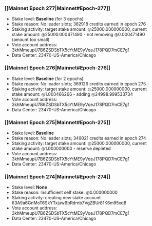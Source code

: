 ### [[Mainnet Epoch 277|Mainnet#Epoch-277]]
* Stake level: **Baseline** (for 3 epochs)
* Stake reason: No leader slots; 382918 credits earned in epoch 276
* Staking activity: target stake amount: ◎25000.000000000, current stake amount: ◎25000.000471490 - not removing ◎0.000471490 (amount too small)
* Vote account address: 3khMmeupU7B6ZSDSbTX5cYtME9yVqeJ178PQD7mCE7g1
* Data Center: 23470-US-America/Chicago
### [[Mainnet Epoch 276|Mainnet#Epoch-276]]
* Stake level: **Baseline** (for 2 epochs)
* Stake reason: No leader slots; 369126 credits earned in epoch 275
* Staking activity: target stake amount: ◎25000.000000000, current stake amount: ◎1.000466266 - adding ◎24998.999533734
* Vote account address: 3khMmeupU7B6ZSDSbTX5cYtME9yVqeJ178PQD7mCE7g1
* Data Center: 23470-US-America/Chicago
### [[Mainnet Epoch 275|Mainnet#Epoch-275]]
* Stake level: **Baseline**
* Stake reason: No leader slots; 346021 credits earned in epoch 274
* Staking activity: target stake amount: ◎25000.000000000, current stake amount: ◎1.000000000 - reserve depleted
* Vote account address: 3khMmeupU7B6ZSDSbTX5cYtME9yVqeJ178PQD7mCE7g1
* Data Center: 23470-US-America/Chicago
### [[Mainnet Epoch 274|Mainnet#Epoch-274]]
* Stake level: **None**
* Stake reason: Insufficient self stake: ◎0.000000000
* Staking activity: creating new stake account 83A9a6GnMoT6SkYTxjuw9bRdrnb7VgZBUr81K6m95xq8
* Vote account address: 3khMmeupU7B6ZSDSbTX5cYtME9yVqeJ178PQD7mCE7g1
* Data Center: 23470-US-America/Chicago
